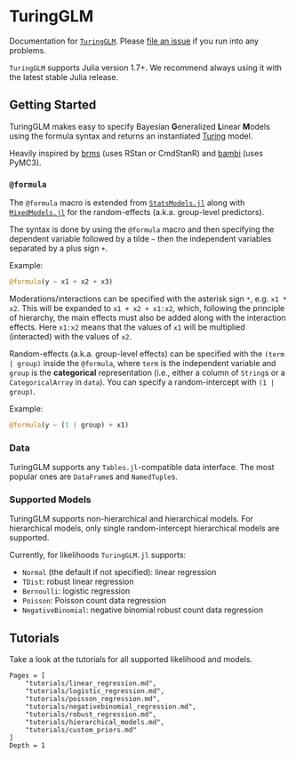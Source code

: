 # TuringGLM

Documentation for [`TuringGLM`](https://github.com/TuringLang/TuringGLM.jl).
Please [file an issue](https://github.com/TuringLang/TuringGLM.jl/issues/new)
if you run into any problems.

`TuringGLM` supports Julia version 1.7+.
We recommend always using it with the latest stable Julia release.

## Getting Started

TuringGLM makes easy to specify Bayesian **G**eneralized **L**inear **M**odels using the formula syntax and returns an instantiated [Turing](https://github.com/TuringLang/Turing.jl) model.

Heavily inspired by [brms](https://github.com/paul-buerkner/brms/) (uses RStan or CmdStanR) and [bambi](https://github.com/bambinos/bambi) (uses PyMC3).

### `@formula`

The `@formula` macro is extended from [`StatsModels.jl`](https://github.com/JuliaStats/StatsModels.jl) along with  [`MixedModels.jl`](https://github.com/JuliaStats/MixedModels.jl) for the random-effects (a.k.a. group-level predictors).

The syntax is done by using the `@formula` macro and then specifying the dependent variable followed by a tilde `~` then the independent variables separated by a plus sign `+`.

Example:

```julia
@formula(y ~ x1 + x2 + x3)
```

Moderations/interactions can be specified with the asterisk sign `*`, e.g. `x1 * x2`.
This will be expanded to `x1 + x2 + x1:x2`, which, following the principle of hierarchy,
the main effects must also be added along with the interaction effects. Here `x1:x2`
means that the values of `x1` will be multiplied (interacted) with the values of `x2`.

Random-effects (a.k.a. group-level effects) can be specified with the `(term | group)` inside
the `@formula`, where `term` is the independent variable and `group` is the **categorical**
representation (i.e., either a column of `String`s or a `CategoricalArray` in `data`).
You can specify a random-intercept with `(1 | group)`.

Example:

```julia
@formula(y ~ (1 | group) + x1)
```

### Data

TuringGLM supports any `Tables.jl`-compatible data interface.
The most popular ones are `DataFrame`s and `NamedTuple`s.

### Supported Models

TuringGLM supports non-hierarchical and hierarchical models.
For hierarchical models, only single random-intercept hierarchical models are supported.

Currently, for likelihoods `TuringGLM.jl` supports:

* `Normal` (the default if not specified): linear regression
* `TDist`: robust linear regression
* `Bernoulli`: logistic regression
* `Poisson`: Poisson count data regression
* `NegativeBinomial`: negative binomial robust count data regression

## Tutorials

Take a look at the tutorials for all supported likelihood and models.

```@contents
Pages = [
    "tutorials/linear_regression.md",
    "tutorials/logistic_regression.md",
    "tutorials/poisson_regression.md",
    "tutorials/negativebinomial_regression.md",
    "tutorials/robust_regression.md",
    "tutorials/hierarchical_models.md",
    "tutorials/custom_priors.md"
]
Depth = 1
```
